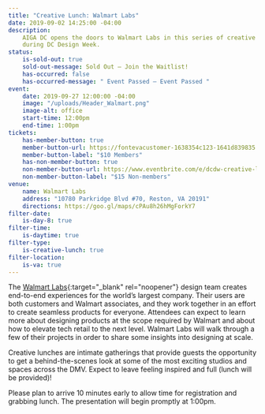 ```yaml
---
title: "Creative Lunch: Walmart Labs"
date: 2019-09-02 14:25:00 -04:00
description:
    AIGA DC opens the doors to Walmart Labs in this series of creative lunches
    during DC Design Week.
status:
    is-sold-out: true
    sold-out-message: Sold Out — Join the Waitlist!
    has-occurred: false
    has-occurred-message: " Event Passed — Event Passed "
event:
    date: 2019-09-27 12:00:00 -04:00
    image: "/uploads/Header_Walmart.png"
    image-alt: office
    start-time: 12:00pm
    end-time: 1:00pm
tickets:
    has-member-button: true
    member-button-url: https://fontevacustomer-1638354c123-1641d839835.force.com/services/oauth2/authorize?client_id=3MVG9nthuDc9owbcOq7_07W.HriOQQPWTbMkrpOla.ajDQlTHf4_uby_mhwylcX.mJBU2O2SppTiZMS0J_HJd&response_type=code&redirect_uri=https://ikit.aiga.org/ikit_national_util/ikit-national-util-sso-redirect/&state=https%3A%2F%2Fdc.aiga.org%2Fevent%2Fdcdw-creative-lunch-walmart-labs%2F%3Fredirect_source%3Deventbrite_register
    member-button-label: "$10 Members"
    has-non-member-button: true
    non-member-button-url: https://www.eventbrite.com/e/dcdw-creative-lunch-walmart-labs-tickets-71296677281
    non-member-button-label: "$15 Non-members"
venue:
    name: Walmart Labs
    address: "10780 Parkridge Blvd #70, Reston, VA 20191"
    directions: https://goo.gl/maps/cPAu8h26hMgForkY7
filter-date:
    is-day-8: true
filter-time:
    is-daytime: true
filter-type:
    is-creative-lunch: true
filter-location:
    is-va: true
---
```


The [Walmart Labs](https://www.walmartlabs.com/){:target="\_blank" rel="noopener"} design team creates end-to-end experiences for the world’s largest company. Their users are both customers and Walmart associates, and they work together in an effort to create seamless products for everyone. Attendees can expect to learn more about designing products at the scope required by Walmart and about how to elevate tech retail to the next level. Walmart Labs will walk through a few of their projects in order to share some insights into designing at scale.

Creative lunches are intimate gatherings that provide guests the opportunity to get a behind-the-scenes look at some of the most exciting studios and spaces across the DMV. Expect to leave feeling inspired and full (lunch will be provided)!

Please plan to arrive 10 minutes early to allow time for registration and grabbing lunch. The presentation will begin promptly at 1:00pm.
